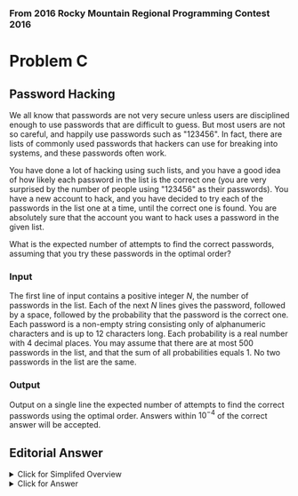 ### From 2016 Rocky Mountain Regional Programming Contest 2016

# Problem C

## Password Hacking

We all know that passwords are not very secure unless users are disciplined enough to use passwords that are difficult to guess. But most users are not so careful, and happily use passwords such as "123456". In fact, there are lists of commonly used passwords that hackers can use for breaking into systems, and these passwords often work.

You have done a lot of hacking using such lists, and you have a good idea of how likely each password in the list is the correct one (you are very surprised by the number of people using "123456" as their passwords). You have a new account to hack, and you have decided to try each of the passwords in the list one at a time, until the correct one is found. You are absolutely sure that the account you want to hack uses a password in the given list.

What is the expected number of attempts to find the correct passwords, assuming that you try these passwords in the optimal order?

### Input

The first line of input contains a positive integer $N$, the number of passwords in the list. Each of the next $N$ lines gives the password, followed by a space, followed by the probability that the password is the correct one. Each password is a non-empty string consisting only of alphanumeric characters and is up to 12 characters long. Each probability is a real number with 4 decimal places. You may assume that there are at most 500 passwords in the list, and that the sum of all probabilities equals 1. No two passwords in the list are the same.

### Output

Output on a single line the expected number of attempts to find the correct passwords using the optimal order. Answers within $10^{−4}$ of the correct answer will be accepted.

## Editorial Answer

<details>
    <summary>Click for Simplifed Overview</summary>
    Find how many attempts on average to find the password given the list of passwords and probabilities
</details>

<details>
    <summary>Click for Answer</summary>
    <ul>
        <li>Optimally, try passwords in order of descending probability.</li>
        <li>Once sorted, result is ∑(n, i=1) i ∗ p_i</li>
    </ul>
</details>